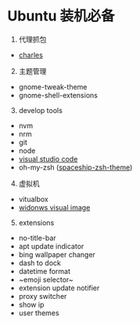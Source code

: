 # Ubuntu 装机必备

1. 代理抓包

* [charles](https://www.charlesproxy.com/)

2. 主题管理

* gnome-tweak-theme
* gnome-shell-extensions

3. develop tools

* nvm
* nrm
* git
* node
* [visual studio code](https://code.visualstudio.com/)
* oh-my-zsh ([spaceship-zsh-theme](https://github.com/denysdovhan/spaceship-zsh-theme))

4. 虚拟机

* vitualbox
* [widonws visual image](https://developer.microsoft.com/en-us/microsoft-edge/tools/vms/)

5. extensions

* no-title-bar
* apt update indicator
* bing wallpaper changer
* dash to dock
* datetime format
* ~emoji selector~
* extension update notifier
* proxy switcher
* show ip
* user themes
